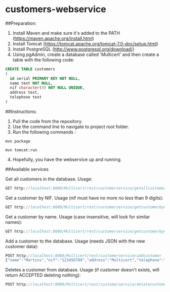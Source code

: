 # customers-webservice

##Preparation:

1. Install Maven and make sure it's added to the PATH (https://maven.apache.org/install.html)
2. Install Tomcat (https://tomcat.apache.org/tomcat-7.0-doc/setup.html)
3. Install PostgreSQL (http://www.postgresql.org/download/)
4. Using pgAdmin, create a database called 'Multicert' and then create a table with the following code:
```sql
CREATE TABLE customers
(
  id serial PRIMARY KEY NOT NULL,
  name text NOT NULL,
  nif character(9) NOT NULL UNIQUE,
  address text,
  telephone text
)
```

##Instructions:

1. Pull the code from the repository.
2. Use the command line to navigate to project root folder.
3. Run the following commands :
 ```
mvn package

mvn tomcat:run
 ```
4. Hopefully, you have the webservice up and running.

##Available services

Get all customers in the database. Usage: 
```javascript
GET http://localhost:8080/Multicert/rest/customerservice/getallcustomers
```

Get a customer by NIF. Usage (nif must have no more no less than 9 digits):
```javascript
GET http://localhost:8080/Multicert/rest/customerservice/getcustomerbynif?nif=<NIFnumber>
```

Get a customer by name. Usage (case insensitive, will look for similar names):
```javascript
GET http://localhost:8080/Multicert/rest/customerservice/getcustomerbyname?name=<name>
```

Add a customer to the database. Usage (needs JSON with the new customer data):
```javascript
POST http://localhost:8080/Multicert/rest/customerservice/addcustomer
{"name":"Martins","nif":"123456789","address":"Multicert","telephone":"912345678"}
```

Deletes a customer from database. Usage (if customer doesn't exists, will return ACCEPTED deleting nothing):
```javascript
POST http://localhost:8080/Multicert/rest/customerservice/deletecustomer?nif=<NIFnumber>
```
